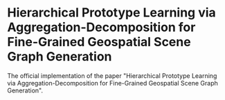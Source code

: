 # Hierarchical Prototype Learning via Aggregation-Decomposition for Fine-Grained Geospatial Scene Graph Generation

The official implementation of the paper "Hierarchical Prototype Learning via Aggregation-Decomposition for Fine-Grained Geospatial Scene Graph Generation".
